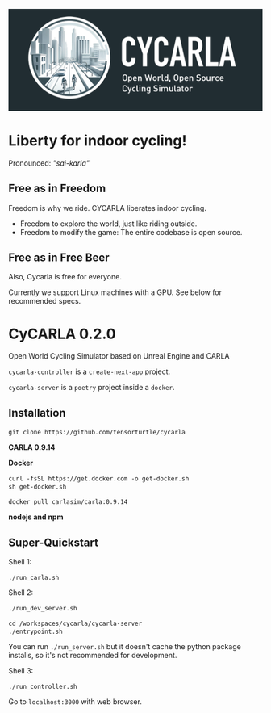 ![banner](logo/cycarla-github-banner.png)

# Liberty for indoor cycling!

Pronounced: *"sai-karla"*

## Free as in Freedom

Freedom  is why we ride. CYCARLA liberates indoor cycling.

+ Freedom to explore the world, just like riding outside. 
+ Freedom to modify the game: The entire codebase is open source.

## Free as in Free Beer

Also, Cycarla is free for everyone.

Currently we support Linux machines with a GPU. See below for recommended specs.


# CyCARLA 0.2.0

Open World Cycling Simulator based on Unreal Engine and CARLA


`cycarla-controller` is a `create-next-app` project.

`cycarla-server` is a `poetry` project inside a `docker`.


## Installation

```
git clone https://github.com/tensorturtle/cycarla
```

**CARLA 0.9.14**

**Docker**

```
curl -fsSL https://get.docker.com -o get-docker.sh
sh get-docker.sh
```

```
docker pull carlasim/carla:0.9.14
```

**nodejs and npm**

## Super-Quickstart

Shell 1:
```
./run_carla.sh
```

Shell 2:
```
./run_dev_server.sh
```
```
cd /workspaces/cycarla/cycarla-server
./entrypoint.sh
```

You can run `./run_server.sh` but it doesn't cache the python package installs, so it's not recommended for development.

Shell 3:
```
./run_controller.sh
```

Go to `localhost:3000` with web browser.

